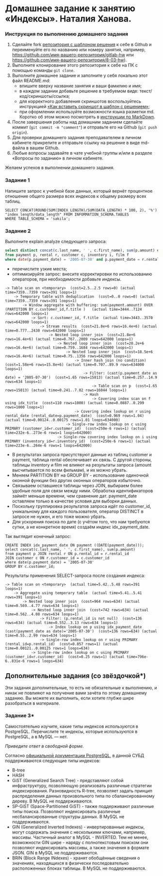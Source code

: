 # Домашнее задание к занятию «Индексы». Наталия Ханова.

### Инструкция по выполнению домашнего задания

1. Сделайте fork [репозитория c шаблоном решения](https://github.com/netology-code/sys-pattern-homework) к себе в Github и переименуйте его по названию или номеру занятия, например, https://github.com/имя-вашего-репозитория/gitlab-hw или https://github.com/имя-вашего-репозитория/8-03-hw).
2. Выполните клонирование этого репозитория к себе на ПК с помощью команды `git clone`.
3. Выполните домашнее задание и заполните у себя локально этот файл README.md:
   - впишите вверху название занятия и ваши фамилию и имя;
   - в каждом задании добавьте решение в требуемом виде: текст/код/скриншоты/ссылка;
   - для корректного добавления скриншотов воспользуйтесь инструкцией [«Как вставить скриншот в шаблон с решением»](https://github.com/netology-code/sys-pattern-homework/blob/main/screen-instruction.md);
   - при оформлении используйте возможности языка разметки md. Коротко об этом можно посмотреть в [инструкции по MarkDown](https://github.com/netology-code/sys-pattern-homework/blob/main/md-instruction.md).
4. После завершения работы над домашним заданием сделайте коммит (`git commit -m "comment"`) и отправьте его на Github (`git push origin`).
5. Для проверки домашнего задания преподавателем в личном кабинете прикрепите и отправьте ссылку на решение в виде md-файла в вашем Github.
6. Любые вопросы задавайте в чате учебной группы и/или в разделе «Вопросы по заданию» в личном кабинете.

Желаем успехов в выполнении домашнего задания.

### Задание 1

Напишите запрос к учебной базе данных, который вернёт процентное отношение общего размера всех индексов к общему размеру всех таблиц.

```
SELECT CONCAT(ROUND(SUM(INDEX_LENGTH)/SUM(DATA_LENGTH) * 100, 2), '%') 
"index_length/data_length" FROM INFORMATION_SCHEMA.TABLES
WHERE TABLE_SCHEMA = 'sakila';
```



### Задание 2

Выполните explain analyze следующего запроса:
```sql
select distinct concat(c.last_name, ' ', c.first_name), sum(p.amount) over (partition by c.customer_id, f.title)
from payment p, rental r, customer c, inventory i, film f
where date(p.payment_date) = '2005-07-30' and p.payment_date = r.rental_date and r.customer_id = c.customer_id and i.inventory_id = r.inventory_id
```
- перечислите узкие места;
- оптимизируйте запрос: внесите корректировки по использованию операторов, при необходимости добавьте индексы.


```
-> Table scan on <temporary>  (cost=2.5..2.5 rows=0) (actual time=7359..7359 rows=391 loops=1)
    -> Temporary table with deduplication  (cost=0..0 rows=0) (actual time=7359..7359 rows=391 loops=1)
        -> Window aggregate with buffering: sum(payment.amount) OVER (PARTITION BY c.customer_id,f.title )   (actual time=3444..7124 rows=642000 loops=1)
            -> Sort: c.customer_id, f.title  (actual time=3443..3570 rows=642000 loops=1)
                -> Stream results  (cost=21.8e+6 rows=16.4e+6) (actual time=0.777..2430 rows=642000 loops=1)
                    -> Nested loop inner join  (cost=21.8e+6 rows=16.4e+6) (actual time=0.767..2009 rows=642000 loops=1)
                        -> Nested loop inner join  (cost=20.2e+6 rows=16.4e+6) (actual time=0.759..1684 rows=642000 loops=1)
                            -> Nested loop inner join  (cost=18.5e+6 rows=16.4e+6) (actual time=0.75..1356 rows=642000 loops=1)
                                -> Inner hash join (no condition)  (cost=1.58e+6 rows=15.8e+6) (actual time=0.707..89.9 rows=634000 loops=1)
                                    -> Filter: (cast(p.payment_date as date) = '2005-07-30')  (cost=1.65 rows=15813) (actual time=0.257..14.9 rows=634 loops=1)
                                        -> Table scan on p  (cost=1.65 rows=15813) (actual time=0.241..7.02 rows=16044 loops=1)
                                    -> Hash
                                        -> Covering index scan on f using idx_title  (cost=110 rows=1000) (actual time=0.0887..0.299 rows=1000 loops=1)
                                -> Covering index lookup on r using rental_date (rental_date=p.payment_date)  (cost=0.969 rows=1.04) (actual time=0.00124..0.00175 rows=1.01 loops=634000)
                            -> Single-row index lookup on c using PRIMARY (customer_id=r.customer_id)  (cost=250e-6 rows=1) (actual time=232e-6..273e-6 rows=1 loops=642000)
                        -> Single-row covering index lookup on i using PRIMARY (inventory_id=r.inventory_id)  (cost=250e-6 rows=1) (actual time=223e-6..264e-6 rows=1 loops=642000)
```

- В результатах запроса присутствуют данные из таблиц customer и payment, таблица rental обеспечивает их связь. С другой стороны, таблицы inventory и film не влияют на результаты запроса (amount высчитывается по всем фильмам), и их можно убрать.
- Меняем PARTITION BY на GROUP BY - использование одиночной оконной функции без других оконных операторов избыточно.
- Связываем оставшиеся таблицы через JOIN, выбираем более удобные поля для связи между ними. Обработка идентификаторов займёт меньше времени, чем сравнение дат. payment_date оставляем только в качестве условия для выборки данных. 
- Поскольку группировка результатов запроса идёт по customer_id, уникальному для каждого пользователя, оператор DISTINCT в запросе не нужен, и его тоже можно убрать.   
- Для ускорения поиска по дате (с учётом того, что нам требуются сутки, а не конкретное время) создаём индекс idx_payment_date. 

Так выглядит конечный запрос:
```
CREATE INDEX idx_payment_date ON payment ((DATE(payment_date)));
select concat(c.last_name, ' ', c.first_name), sum(p.amount)
from payment p JOIN rental r ON p.rental_id = r.rental_id 
JOIN customer c ON r.customer_id = c.customer_id 
where date(p.payment_date) = '2005-07-30'
GROUP BY c.customer_id;
```

Результаты применения SELECT-запроса после создания индекса:
```
-> Table scan on <temporary>  (actual time=5.42..5.48 rows=391 loops=1)
    -> Aggregate using temporary table  (actual time=5.41..5.41 rows=391 loops=1)
        -> Nested loop inner join  (cost=964 rows=634) (actual time=0.569..4.77 rows=634 loops=1)
            -> Nested loop inner join  (cost=742 rows=634) (actual time=0.562..4.08 rows=634 loops=1)
                -> Filter: (p.rental_id is not null)  (cost=136 rows=634) (actual time=0.552..3.13 rows=634 loops=1)
                    -> Index lookup on p using idx_payment_date (cast(payment_date as date)='2005-07-30')  (cost=136 rows=634) (actual time=0.55..2.99 rows=634 loops=1)
                -> Single-row index lookup on r using PRIMARY (rental_id=p.rental_id)  (cost=0.857 rows=1) (actual time=0.00121..0.00125 rows=1 loops=634)
            -> Single-row index lookup on c using PRIMARY (customer_id=r.customer_id)  (cost=0.25 rows=1) (actual time=796e-6..831e-6 rows=1 loops=634)
```

## Дополнительные задания (со звёздочкой*)
Эти задания дополнительные, то есть не обязательные к выполнению, и никак не повлияют на получение вами зачёта по этому домашнему заданию. Вы можете их выполнить, если хотите глубже шире разобраться в материале.

### Задание 3*

Самостоятельно изучите, какие типы индексов используются в PostgreSQL. Перечислите те индексы, которые используются в PostgreSQL, а в MySQL — нет.

*Приведите ответ в свободной форме.*

Согласно [официальной документации PostgreSQL](https://postgrespro.ru/docs/postgresql/9.6/indexes-types), в данной СУБД поддерживаются следующие типы индексов:
- B-tree
- HASH
- GiST (Generalized Search Tree) - представляют собой инфраструктуру, позволяющую реализовать различные стратегии индексирования. Разновидность R-tree, позволяет задать принцип распределения данных произвольного типа по сбалансированному дереву. В MySQL не поддерживаются. 
- SP-GiST (Space-Partitioned GiST) - также поддерживают различные типы поиска. Позволяют индексировать различные несбалансированные структуры данных. В MySQL не поддерживаются. 
- GIN (Generalized Inverted Indexes) - инвертированные индексы, могут содержать значения с несколькими ключами, например, массивы. Частичный аналог в MySQL - INVERTED. Тем не менее, возможности GIN шире - наряду с полнотекстовым поиском они позволяют индексировать массивы, а также значения в формате JSON. GIN в MySQL не поддерживаются. 
- BRIN (Block Range INdexes) - хранят обобщённые сведения о значениях, находящихся в физически последовательно расположенных блоках таблицы. В MySQL не поддерживаются. 
